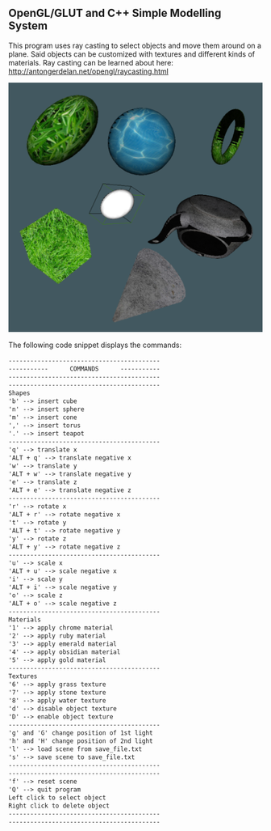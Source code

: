 ## OpenGL/GLUT and C++ Simple Modelling System

This program uses ray casting to select objects and move them around on a plane. Said objects can be customized with textures and different kinds of materials. Ray casting can be learned about here: http://antongerdelan.net/opengl/raycasting.html

![ScreenShot](modellerPic.png)

The following code snippet displays the commands:

```
------------------------------------------
-----------      COMMANDS      -----------
------------------------------------------
------------------------------------------
Shapes
'b' --> insert cube 					  
'n' --> insert sphere 					  
'm' --> insert cone 					  
',' --> insert torus 					  
'.' --> insert teapot 					  
------------------------------------------
'q' --> translate x 					  
'ALT + q' --> translate negative x 		  
'w' --> translate y 					  
'ALT + w' --> translate negative y 		  
'e' --> translate z 					  
'ALT + e' --> translate negative z 		  
------------------------------------------
'r' --> rotate x 						  
'ALT + r' --> rotate negative x 		  
't' --> rotate y 						  
'ALT + t' --> rotate negative y 		  
'y' --> rotate z 						  
'ALT + y' --> rotate negative z 		  
------------------------------------------
'u' --> scale x 						  
'ALT + u' --> scale negative x 			  
'i' --> scale y 						  
'ALT + i' --> scale negative y 			  
'o' --> scale z 						  
'ALT + o' --> scale negative z 			  
------------------------------------------
Materials
'1' --> apply chrome material 			  
'2' --> apply ruby material 			  
'3' --> apply emerald material 			  
'4' --> apply obsidian material 		  
'5' --> apply gold material 			  
------------------------------------------
Textures
'6' --> apply grass texture				  
'7' --> apply stone texture				  
'8' --> apply water texture				  
'd' --> disable object texture            
'D' --> enable object texture             
------------------------------------------
'g' and 'G' change position of 1st light  
'h' and 'H' change position of 2nd light  
'l' --> load scene from save_file.txt	  
's' --> save scene to save_file.txt	      
------------------------------------------
------------------------------------------
'f' --> reset scene 					  
'Q' --> quit program 	 				  
Left click to select object				  
Right click to delete object			  
------------------------------------------
------------------------------------------
```
